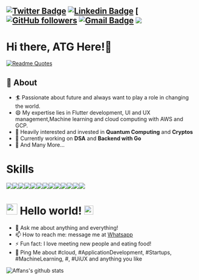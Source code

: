 



[![Twitter Badge](https://img.shields.io/badge/-@affanthegreat-1ca0f1?style=flat-square&labelColor=1ca0f1&logo=twitter&logoColor=white&link=https://twitter.com/affanthegreat00)](https://twitter.com/affanthegreat) [![Linkedin Badge](https://img.shields.io/badge/-AffanAhmed-blue?style=flat-square&logo=Linkedin&logoColor=white&link=https://www.linkedin.com/in/affan-ahmed-33458b15a/)](www.linkedin.com/in/affan-ahmed-33458b15a/) [
[![GitHub followers](https://img.shields.io/github/followers/affanthegreat?label=Follow&style=social)](https://github.com/affanthegreat/?tab=follow)
[![Gmail Badge](https://img.shields.io/badge/-thegreataffan@gmail.com-c14438?style=flat-square&logo=Gmail&logoColor=white&link=mailto:thegreataffan@gmail.com)](mailto:thegreataffan@gmail.com)
![](https://komarev.com/ghpvc/?username=affanthegreat)
---

# Hi there, ATG Here!👋
[![Readme Quotes](https://quotes-github-readme.vercel.app/api?type=horizontal&theme=dark)](https://github.com/piyushsuthar/github-readme-quotes)

## 🧐 About

- 🏄‍ Passionate about future and always want to play a role in changing the world.
- 😄 My expertise lies in Flutter development, UI and UX management,Machine learning and cloud computing with AWS and GCP.
- 🔭 Heavily interested and invested in <b>Quantum Computing</b> and <b>Cryptos</b>
- 🌱 Currently working on <b>DSA</b> and <b>Backend with Go</b>
- 👯 And Many More...


# Skills 
<img src = "https://img.shields.io/badge/Arch_Linux-1793D1?style=for-the-badge&logo=arch-linux&logoColor=white"><img src = "https://img.shields.io/badge/Python-3776AB?style=for-the-badge&logo=python&logoColor=white"><img src = "https://img.shields.io/badge/C-00599C?style=for-the-badge&logo=c&logoColor=white"><img src = "https://img.shields.io/badge/C%2B%2B-00599C?style=for-the-badge&logo=c%2B%2B&logoColor=white"><img src = "https://img.shields.io/badge/Java-ED8B00?style=for-the-badge&logo=java&logoColor=white"><img src = "https://img.shields.io/badge/Go-00ADD8?style=for-the-badge&logo=go&logoColor=white"><img src = "https://img.shields.io/badge/Scala-DC322F?style=for-the-badge&logo=scala&logoColor=white"><img src = "https://img.shields.io/badge/Dart-0175C2?style=for-the-badge&logo=dart&logoColor=white"><img src = "https://img.shields.io/badge/Flutter-02569B?style=for-the-badge&logo=flutter&logoColor=white"><img src = "https://img.shields.io/badge/Microsoft_Azure-0089D6?style=for-the-badge&logo=microsoft-azure&logoColor=white"><img src ="https://img.shields.io/badge/Amazon_AWS-232F3E?style=for-the-badge&logo=amazon-aws&logoColor=white"><img src = "https://img.shields.io/badge/SQLite-07405E?style=for-the-badge&logo=sqlite&logoColor=white"><img src = "https://img.shields.io/badge/Django-092E20?style=for-the-badge&logo=django&logoColor=white">


# <img src="https://github.com/TheDudeThatCode/TheDudeThatCode/blob/master/Assets/Hi.gif" width="29px"> Hello world!&nbsp;<img src="https://github.com/TheDudeThatCode/TheDudeThatCode/blob/master/Assets/Earth.gif" width="24px">

- 💬 Ask me about anything and everything!
- 📫 How to reach me: message me at [Whatsapp](https://wa.me/919347994899)
- ⚡ Fun fact: I love meeting new people and eating food!
- 💬 Ping Me about #cloud, #ApplicationDevelopment, #Startups, #MachineLearning, #, #UiUX  and anything you like




![Affans's github stats](https://github-readme-stats.vercel.app/api?username=affanthegreat&show_icons=true)

<!--
**affanthegreat/affanthegreat** is a ✨ _special_ ✨ repository because its `README.md` (this file) appears on your GitHub profile.

🤔

-->

